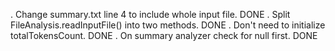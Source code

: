 . Change summary.txt line 4 to include whole input file. DONE
. Split FileAnalysis.readInputFile() into two methods. DONE
. Don't need to initialize totalTokensCount. DONE
. On summary analyzer check for null first. DONE
